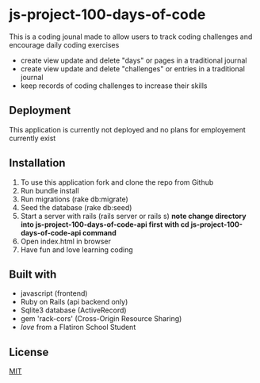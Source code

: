 # js-project-100-days-of-code

This is a coding jounal made to allow users to track coding challenges and encourage daily coding exercises

* create view update and delete "days" or pages in a traditional journal
* create view update and delete "challenges" or entries in a traditional journal
* keep records of coding challenges to increase their skills


## Deployment
This application is currently not deployed and no plans for employement currently exist

## Installation
1. To use this application fork and clone the repo from Github
2. Run bundle install
3. Run migrations (rake db:migrate)
4. Seed the database (rake db:seed)
5. Start a server with rails (rails server or rails s) **note change directory into js-project-100-days-of-code-api first with cd js-project-100-days-of-code-api command**
6. Open index.html in browser
5. Have fun and love learning coding

## Built with
* javascript (frontend)
* Ruby on Rails (api backend only)
* Sqlite3 database (ActiveRecord) 
* gem 'rack-cors' (Cross-Origin Resource Sharing)
* *love* from a Flatiron School Student

## License
[MIT](https://choosealicense.com/licenses/mit/)
